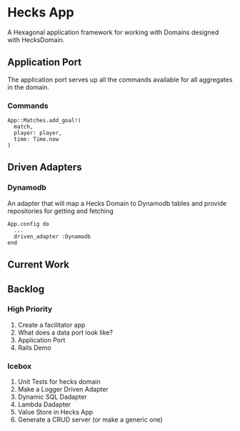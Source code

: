 # Hecks App
A Hexagonal application framework for working with Domains designed with HecksDomain.

## Application Port
The application port serves up all the commands available for all aggregates in the domain.

### Commands
```
App::Matches.add_goal!(
  match, 
  player: player, 
  time: Time.now
)
```

## Driven Adapters
### Dynamodb
An adapter that will map a Hecks Domain to Dynamodb tables and provide repositories for getting and fetching
```
App.config do
  ...
  driven_adapter :Dynamodb
end
```

## Current Work

## Backlog
### High Priority
1. Create a facilitator app
1. What does a data port look like?
1. Application Port
1. Rails Demo

### Icebox
1. Unit Tests for hecks domain
1. Make a Logger Driven Adapter
1. Dynamic SQL Dadapter
1. Lambda Dadapter
1. Value Store in Hecks App
1. Generate a CRUD server (or make a generic one)